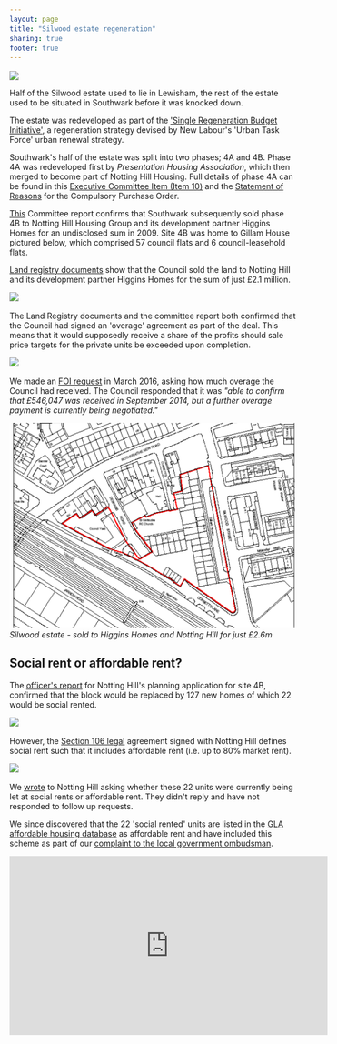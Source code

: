 ```yaml
---
layout: page
title: "Silwood estate regeneration"
sharing: true
footer: true
---
```

<img src="https://www.towerblock.eca.ed.ac.uk/sites/default/files/L36-01.jpg" align="center" width="600">

Half of the Silwood estate used to lie in Lewisham, the rest of the estate used to be situated in Southwark before it was knocked down.

The estate was redeveloped as part of the ['Single Regeneration Budget Initiative'](http://embed.verite.co/timeline/?source=0Aprl6XcACewydEhRaWFOLVBfUjBSVW1HUGVZNEhGeFE&font=Bevan-PotanoSans&maptype=toner&lang=en&hash_bookmark=true&start_zoom_adjust=2&height=650#1), a regeneration strategy devised by New Labour's 'Urban Task Force' urban renewal strategy. 

Southwark's half of the estate was split into two phases; 4A and 4B. Phase 4A was redeveloped first by _Presentation Housing Association_, which then merged to become part of Notting Hill Housing. Full details of phase 4A can be found in this [Executive Committee Item (Item 10)](http://moderngov.southwark.gov.uk/CeListDocuments.aspx?CommitteeId=118&MeetingId=995&DF=14%2f02%2f2006&Ver=2) and the [Statement of Reasons](/img/Silwood_Estate.pdf) for the Compulsory Purchase Order.

[This](http://moderngov.southwarksites.com/Published/C00000118/M00003082/AI00003831/$VarytermsofdisposalSilwoodPhase4BRotherhitheSE16open.docA.ps.pdf) Committee report confirms that Southwark subsequently sold phase 4B to Notting Hill Housing Group and its development partner Higgins Homes for an undisclosed sum in 2009. Site 4B was home to Gillam House pictured below, which comprised 57 council flats and 6 council-leasehold flats.

[Land registry documents](http://crappistmartin.github.io/images/LRegisterSilwood.pdf) show that the Council sold the land to Notting Hill and its development partner Higgins Homes for the sum of just £2.1 million.

![](http://crappistmartin.github.io/images/LRegisterSilwood.png)

The Land Registry documents and the committee report both confirmed that the Council had signed an 'overage' agreement as part of the deal. This means that it would supposedly receive a share of the profits should sale price targets for the private units be exceeded upon completion. 

![](http://35percent.org/img/silwoodoverage.png)

We made an [FOI request](https://www.whatdotheyknow.com/request/silwood_estate_regeneration_site/new) in March 2016, asking how much overage the Council had received. The Council responded that it was _"able to confirm that £546,047 was received in September 2014, but a further overage payment is currently being negotiated."_

![](/img/silwoodstreetplan.png)
*Silwood estate - sold to Higgins Homes and Notting Hill for just £2.6m*

## Social rent or affordable rent?

The [officer's report](http://planbuild.southwark.gov.uk:8190/online-applications/applicationDetails.do?activeTab=summary&keyVal=_STHWR_DCAPR_9538787) for Notting Hill's planning application for site 4B, confirmed that the block would be replaced by 127 new homes of which 22 would be social rented.

![](http://crappistmartin.github.io/images/silwood_or.png)

However, the [Section 106 legal](http://planbuild.southwark.gov.uk/documents/?GetDocument=%7b%7b%7b!vwABB78Rk5DKWmARFnbpJg%3d%3d!%7d%7d%7d) agreement signed with Notting Hill defines social rent such that it includes affordable rent (i.e. up to 80% market rent).

![](http://crappistmartin.github.io/images/silwoods106.png)

We [wrote](https://www.whatdotheyknow.com/request/conversions_from_social_rent_to_3) to Notting Hill asking whether these 22 units were currently being let at social rents or affordable rent. They didn't reply and have not responded to follow up requests.

We since discovered that the 22 'social rented' units are listed in the [GLA affordable housing database](http://data.london.gov.uk/dataset/gla-affordable-housing-programme-outturn/resource/0c87e5dc-f1e9-4edf-b246-bef6b40a9ba3) as affordable rent and have included this scheme as part of our [complaint to the local government ombudsman](/redefining-social-rent).

<iframe width="560" height="315" src="https://www.youtube.com/embed/ZM733_MrNfI" frameborder="0" allowfullscreen></iframe>



